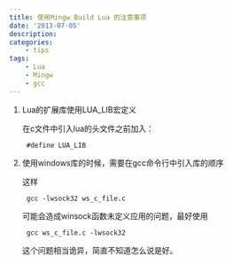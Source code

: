 ```yaml
---
title: 使用Mingw Build Lua 的注意事项
date: '2013-07-05'
description:
categories:
    - tips
tags:
    - Lua
    - Mingw
    - gcc
---
```


1. Lua的扩展库使用LUA_LIB宏定义

    在c文件中引入lua的头文件之前加入：

        #define LUA_LIB

2. 使用windows库的时候，需要在gcc命令行中引入库的顺序

    这样
        
        gcc -lwsock32 ws_c_file.c

    可能会造成winsock函数未定义应用的问题，最好使用
        
        gcc ws_c_file.c -lwsock32 

    这个问题相当诡异，简直不知道怎么说是好。